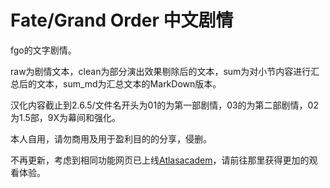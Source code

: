 # Fate/Grand Order 中文剧情

fgo的文字剧情。

raw为剧情文本，clean为部分演出效果剔除后的文本，sum为对小节内容进行汇总后的文本，sum_md为汇总文本的MarkDown版本。

汉化内容截止到2.6.5/文件名开头为01的为第一部剧情，03的为第二部剧情，02为1.5部，9X为幕间和强化。

本人自用，请勿商用及用于盈利目的的分享，侵删。

不再更新，考虑到相同功能网页已上线[Atlasacadem](https://apps.atlasacademy.io/db/CN/war/308)，请前往那里获得更加的观看体验。
